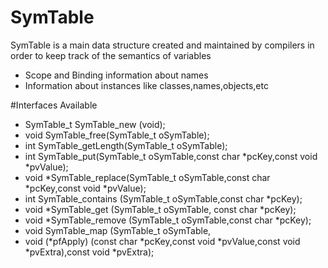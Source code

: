 # SymTable

SymTable is a main data structure created and maintained by compilers in order to keep track of the semantics of variables

- Scope and Binding information about names
- Information about instances like classes,names,objects,etc

#Interfaces Available

- SymTable_t SymTable_new (void);
- void SymTable_free(SymTable_t oSymTable);
- int SymTable_getLength(SymTable_t oSymTable);
- int SymTable_put(SymTable_t oSymTable,const char *pcKey,const void *pvValue);
- void *SymTable_replace(SymTable_t oSymTable,const char *pcKey,const void *pvValue);
- int SymTable_contains (SymTable_t oSymTable,const char *pcKey);
- void *SymTable_get (SymTable_t oSymTable, const char *pcKey);
- void *SymTable_remove (SymTable_t oSymTable,const char *pcKey);
- void SymTable_map (SymTable_t oSymTable,
- void (*pfApply) (const char *pcKey,const void *pvValue,const void *pvExtra),const void *pvExtra);
